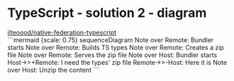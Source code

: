 # TypeScript - solution 2 - diagram

<a href="https://github.com/ilteoood/solving-real-world-module-federation-problems" target="_blank" alt="GitHub" class="flex justify-center items-center text-xl slidev-icon-btn opacity-100 !border-none !hover:text-white">
    <carbon-logo-github /> ilteoood/native-federation-typescript
</a>

<div class="flex justify-center items-center">
```mermaid {scale: 0.75}
sequenceDiagram
    Note over Remote: Bundler starts
    Note over Remote: Builds TS types
    Note over Remote: Creates a zip file
    Note over Remote: Serves the zip file
    Note over Host: Bundler starts
    Host->>+Remote: I need the types' zip file
    Remote->>-Host: Here it is
    Note over Host: Unzip the content
```
</div>

<style>
    .slidev-layout h1 {
        margin-bottom: 0.5rem !important;
    }
</style>